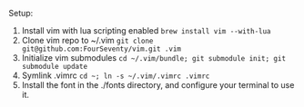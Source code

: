 Setup:
1. Install vim with lua scripting enabled `brew install vim --with-lua`
2. Clone vim repo to ~/.vim `git clone git@github.com:FourSeventy/vim.git .vim`
3. Initialize vim submodules `cd ~/.vim/bundle; git submodule init; git submodule update`
4. Symlink .vimrc `cd ~; ln -s ~/.vim/.vimrc .vimrc`
5. Install the font in the ./fonts directory, and configure your terminal to use it.
